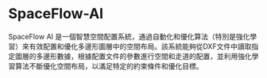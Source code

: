 # SpaceFlow-AI
SpaceFlow AI 是一個智慧空間配置系統，通過自動化和優化算法（特別是強化學習）來有效配置和優化多邊形圖層中的空間布局。該系統能夠從DXF文件中讀取指定圖層的多邊形數據，根據配置文件的參數進行空間和走道的配置，並利用強化學習算法不斷優化空間布局，以滿足特定的約束條件和優化目標。
